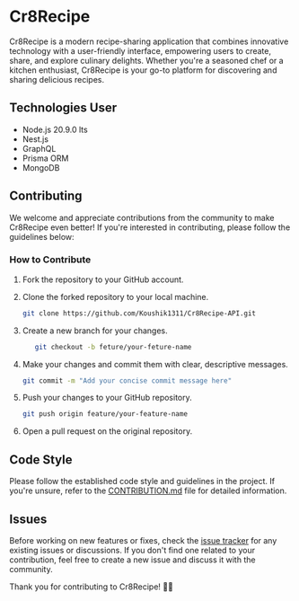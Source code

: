 # Cr8Recipe

Cr8Recipe is a modern recipe-sharing application that combines innovative technology with a user-friendly interface, empowering users to create, share, and explore culinary delights. Whether you're a seasoned chef or a kitchen enthusiast, Cr8Recipe is your go-to platform for discovering and sharing delicious recipes.

## Technologies User

- Node.js 20.9.0 lts
- Nest.js
- GraphQL
- Prisma ORM
- MongoDB

## Contributing

We welcome and appreciate contributions from the community to make Cr8Recipe even better! If you're interested in contributing, please follow the guidelines below:

### How to Contribute

1. Fork the repository to your GitHub account.
2. Clone the forked repository to your local machine.

   ```bash
   git clone https://github.com/Koushik1311/Cr8Recipe-API.git
   ```

3. Create a new branch for your changes.

   ```bash
      git checkout -b feture/your-feture-name
   ```

4. Make your changes and commit them with clear, descriptive messages.

   ```bash
   git commit -m "Add your concise commit message here"
   ```

5. Push your changes to your GitHub repository.

   ```bash
   git push origin feature/your-feature-name
   ```

6. Open a pull request on the original repository.

## Code Style

Please follow the established code style and guidelines in the project. If you're unsure, refer to the [CONTRIBUTION.md](CONTRIBUTION.md) file for detailed information.

## Issues

Before working on new features or fixes, check the [issue tracker](https://github.com/Koushik1311/Cr8Recipe-API/issues) for any existing issues or discussions. If you don't find one related to your contribution, feel free to create a new issue and discuss it with the community.

Thank you for contributing to Cr8Recipe! 🌮🍲
